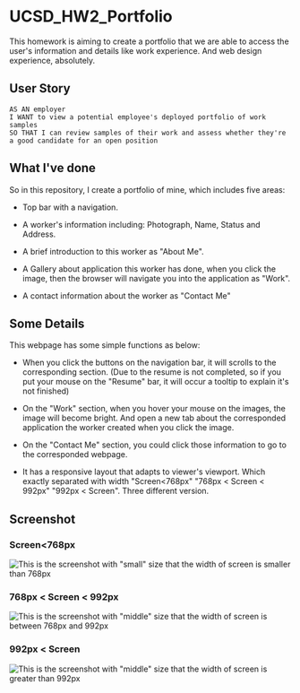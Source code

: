 # UCSD_HW2_Portfolio
This homework is aiming to create a portfolio that we are able to access the user's information and details like work experience. And web design experience, absolutely.

## User Story

```
AS AN employer
I WANT to view a potential employee's deployed portfolio of work samples
SO THAT I can review samples of their work and assess whether they're a good candidate for an open position
```

## What I've done

So in this repository, I create a portfolio of mine, which includes five areas:

* Top bar with a navigation.

* A worker's information including: Photograph, Name, Status and Address.

* A brief introduction to this worker as "About Me".

* A Gallery about application this worker has done, when you click the image, then the browser will navigate you into the application as "Work".

* A contact information about the worker as "Contact Me"

## Some Details

This webpage has some simple functions as below:

* When you click the buttons on the navigation bar, it will scrolls to the corresponding section. (Due to the resume is not completed, so if you put your mouse on the "Resume" bar, it will occur a tooltip to explain it's not finished)

* On the "Work" section, when you hover your mouse on the images, the image will become bright. And open a new tab about the corresponded application the worker created when you click the image.

* On the "Contact Me" section, you could click those information to go to the corresponded webpage.

* It has a responsive layout that adapts to viewer's viewport. Which exactly separated with width "Screen<768px" "768px < Screen < 992px" "992px < Screen". Three different version.

## Screenshot

### Screen<768px
![This is the screenshot with "small" size that the width of screen is smaller than 768px](./assets/images/screenshot_small.png)

### 768px < Screen < 992px
![This is the screenshot with "middle" size that the width of screen is between 768px and 992px](./assets/images/screenshot_middle.png)

### 992px < Screen
![This is the screenshot with "middle" size that the width of screen is greater than 992px](./assets/images/screenshot_large.png.png)
